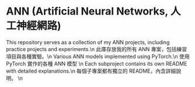 # ANN (Artificial Neural Networks, 人工神經網路)

This repository serves as a collection of my ANN projects, including practice projects and experiments.\n
此庫存放我的所有 ANN 專案，包括練習項目與各種實驗。\n
Various ANN models implemented using PyTorch.\n
使用 PyTorch 實作的各種 ANN 模型  \n
Each subproject contains its own README with detailed explanations.\n
每個子專案都有獨立的 README，內含詳細說明。  \n


